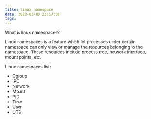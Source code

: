 ```yaml
---
title: linux namespace
date: 2023-03-09 23:17:58
tags:
---
```

What is linux namespaces?

Linux namespaces is a feature which let processes under certain namespace can only view or manage the resources belonging to the namespace. Those resources include process tree, network interface, mount points, etc.

Linux namespaces list:
* Cgroup
* IPC
* Network
* Mount
* PID
* Time
* User
* UTS
